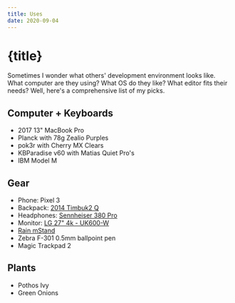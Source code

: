 ```yaml
---
title: Uses
date: 2020-09-04
---
```


# {title}

Sometimes I wonder what others' development environment looks like. What computer are they using? What OS do they like? What editor fits their needs? Well, here's a comprehensive list of my picks.

## Computer + Keyboards

- 2017 13" MacBook Pro
- Planck with 78g Zealio Purples
  <!-- <TwitterTweetEmbed tweetId={'1145384306531024897'} /> -->
- pok3r with Cherry MX Clears
- KBParadise v60 with Matias Quiet Pro's
- IBM Model M

## Gear

- Phone: Pixel 3
- Backpack: [2014 Timbuk2 Q](https://i.pinimg.com/originals/95/4e/e6/954ee6c0068a4e77ddfa79cdb74dc19c.jpg)
- Headphones: [Sennheiser 380 Pro](https://en-us.sennheiser.com/monitoring-headphone-studio-professional-audio-hd-380-pro)
- Monitor: [LG 27" 4k - UK600-W](https://www.lg.com/us/monitors/lg-27UK600-W-4k-uhd-led-monitor)
- [Rain mStand](https://www.amazon.com/Rain-Design-mStand-Laptop-Patented/dp/B000OOYECC/ref=sr_1_1?crid=1ZYJ2TAG619GK&keywords=rain+mstand&qid=1569550521&s=electronics&sprefix=rain+m%2Celectronics%2C177&sr=1-1)
- Zebra F-301 0.5mm ballpoint pen
- Magic Trackpad 2

## Plants

- Pothos Ivy
  <!-- <TwitterTweetEmbed tweetId={'1170454511321845760'} /> -->
- Green Onions
  <!-- <TwitterTweetEmbed tweetId={'1174809707502026752'} /> -->

